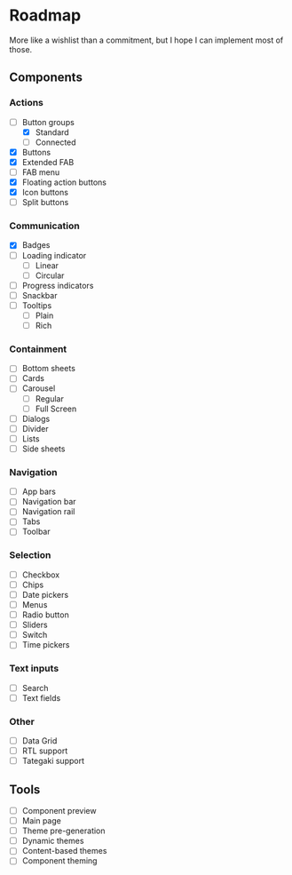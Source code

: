 # Roadmap

More like a wishlist than a commitment, but I hope I can implement most of those.

## Components

### Actions

- [ ] Button groups
  - [x] Standard
  - [ ] Connected
- [x] Buttons
- [x] Extended FAB
- [ ] FAB menu
- [x] Floating action buttons
- [x] Icon buttons
- [ ] Split buttons

### Communication

- [x] Badges
- [ ] Loading indicator
  - [ ] Linear
  - [ ] Circular
- [ ] Progress indicators
- [ ] Snackbar
- [ ] Tooltips
  - [ ] Plain
  - [ ] Rich

### Containment

- [ ] Bottom sheets
- [ ] Cards
- [ ] Carousel
  - [ ] Regular
  - [ ] Full Screen
- [ ] Dialogs
- [ ] Divider
- [ ] Lists
- [ ] Side sheets

### Navigation

- [ ] App bars
- [ ] Navigation bar
- [ ] Navigation rail
- [ ] Tabs
- [ ] Toolbar

### Selection

- [ ] Checkbox
- [ ] Chips
- [ ] Date pickers
- [ ] Menus
- [ ] Radio button
- [ ] Sliders
- [ ] Switch
- [ ] Time pickers

### Text inputs

- [ ] Search
- [ ] Text fields

### Other

- [ ] Data Grid
- [ ] RTL support
- [ ] Tategaki support

## Tools

- [ ] Component preview
- [ ] Main page
- [ ] Theme pre-generation
- [ ] Dynamic themes
- [ ] Content-based themes
- [ ] Component theming
